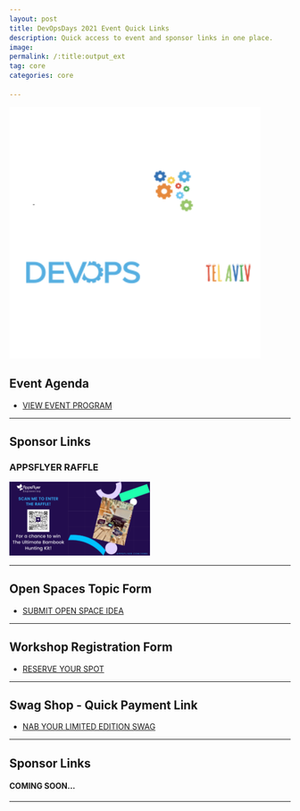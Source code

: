 ```yaml
---
layout: post
title: DevOpsDays 2021 Event Quick Links
description: Quick access to event and sponsor links in one place.
image: 
permalink: /:title:output_ext
tag: core
categories: core

---
```



<a href="/devopsdays"><img src="/assets/images/devopstlv-SQ.png" width="450"></a>


## Event Agenda
 <ul class="actions">
            <li><a href="/devopsdays/agenda-2021.html" class="button special fit" target="_blank">VIEW EVENT PROGRAM </a></li>
</ul>

--------------------------

## Sponsor Links

### APPSFLYER RAFFLE

<a href="https://docs.google.com/forms/d/e/1FAIpQLScqBs4cJ3WL5_v6uWyBZgwV_90HO-9Y2j4HY8BxfSiTYSpSeA/viewform?usp=sf_link" target="_blank"><img src="/assets/images/sponsor-logos/sponsor-ads/appsflyer-devopsdays.png" width="50%"></a>

--------------------------


## Open Spaces Topic Form

 <ul class="actions">
            <li><a href="https://forms.gle/fKuXAZJUcBCKqB627" class="button special fit" target="_blank">SUBMIT OPEN
                    SPACE IDEA </a></li>
</ul>

--------------------------

## Workshop Registration Form

<ul class="actions">
<li><a href="https://forms.gle/9Acpjn6MJEpa5nRE9" class="button special fit" target="_blank">RESERVE YOUR SPOT </a></li>
</ul>

--------------------------


## Swag Shop - Quick Payment Link
<ul class="actions">
<li><a href="https://www.paypal.com/paypalme/rtfmplease" class="button special fit" target="_blank">NAB YOUR LIMITED EDITION SWAG </a></li>
</ul>

--------------------------

## Sponsor Links

#### COMING SOON...

--------------------------

